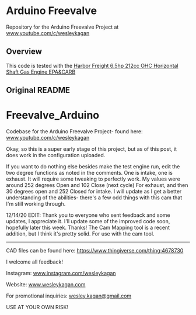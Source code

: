# Arduino Freevalve

Repository for the Arduino Freevalve Project at www.youtube.com/c/wesleykagan 

## Overview

This code is tested with the [Harbor Freight 6.5hp 212cc OHC Horizontal Shaft Gas Engine EPA&CARB](https://www.harborfreight.com/engines-generators/gasoline-engines/65-hp-212cc-ohv-horizontal-shaft-gas-engine-epacarb-69727.html)

## Original README

# Freevalve_Arduino

Codebase for the Arduino Freevalve Project- found here: www.youtube.com/c/wesleykagan 

Okay, so this is a super early stage of this project, but as of this post, it does work in the 
configuration uploaded.

If you want to do nothing else besides make the test engine run, edit the two degree functions as 
noted in the comments. One is intake, one is exhaust. It will require some
tweaking to perfectly work. My values were around 252 degrees Open and 102 Close (next cycle) For 
exhaust, and then 30 degrees open and 252 Closed for intake. I will update as I get a better 
understanding of the abilities- there's a few odd things with this cam that I'm still working through.

12/14/20 EDIT: Thank you to everyone who sent feedback and some updates, I appreciate it. I'll update 
some of the improved code soon, hopefully later this week. Thanks!
The Cam Mapping tool is a recent addition, but I think it's pretty solid. For use with the cam tool.
___________________________________________________________________________________________________

CAD files can be found here: https://www.thingiverse.com/thing:4678730

I welcome all feedback!

Instagram: www.instagram.com/wesleykagan 

Website: www.wesleykagan.com

For promotional inquiries: wesley.kagan@gmail.com

USE AT YOUR OWN RISK!